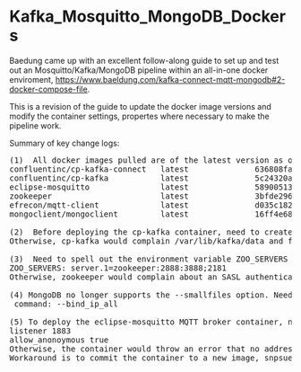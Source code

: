 # Kafka_Mosquitto_MongoDB_Dockers
Baedung came up with an excellent follow-along guide to set up and test out an Mosquitto/Kafka/MongoDB pipeline within an all-in-one docker enviroment, https://www.baeldung.com/kafka-connect-mqtt-mongodb#2-docker-compose-file.

This is a revision of the guide to update the docker image versions and modify the container settings, propertes where necessary to make the pipeline work. 
<p> Summary of key change logs:

<pre>
(1)  All docker images pulled are of the latest version as of 12 April.
confluentinc/cp-kafka-connect   latest              636808fa6198        6 days ago          1.45GB
confluentinc/cp-kafka           latest              5c24320a9696        6 days ago          783MB
eclipse-mosquitto               latest              58900513926f        6 days ago          11.8MB
zookeeper                       latest              3bfde2963555        12 days ago         279MB
efrecon/mqtt-client             latest              d035c182da36        6 months ago        6.46MB
mongoclient/mongoclient         latest              16ff4e68d176        18 months ago       1.18GB

(2)  Before deploying the cp-kafka container, need to create a new user and group, both named appuser (uid 1000, gid 1000), on the host, assign it to be the owner of the local directoty ./kafka/data, to be mounted as /var/lib/kafka/data in the container.
Otherwise, cp-kafka would complain /var/lib/kafka/data and fail to start.

(3)  Need to spell out the environment variable ZOO_SERVERS for zookeeper exactly as follows in docker-compose.yaml:
ZOO_SERVERS: server.1=zookeeper:2888:3888;2181
Otherwise, zookeeper would complain about an SASL authentication error and cp-kaffka would fail to start.

(4) MongoDB no longer supports the --smallfiles option. Need to remove it from the command attribute for mongodb in docker-compose.yaml:
 command: --bind_ip_all

(5) To deploy the eclipse-mosquitto MQTT broker container, need to enter the container and edit /mosquitto/config/mosquitto.conf to speicfy these settings explicitely:
listener 1883
allow_anonoymous true
Otherwise, the container would throw an error that no address is available and the the Confluent MQTT source connector would fail to connect to it.
Workaround is to commit the container to a new image, snpsuen/eclipse-mosquitto:2.0.14, after modifying mosquitto.conf and pull it to deploy afterward.

